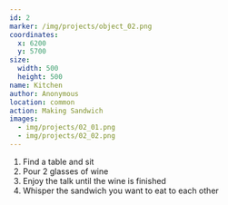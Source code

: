```yaml
---
id: 2
marker: /img/projects/object_02.png
coordinates:
  x: 6200
  y: 5700
size:
  width: 500
  height: 500
name: Kitchen
author: Anonymous
location: common
action: Making Sandwich
images:
  - img/projects/02_01.png
  - img/projects/02_02.png
---
```

1. Find a table and sit 
2. Pour 2 glasses of wine 
3. Enjoy the talk until the wine is finished 
4. Whisper the sandwich you want to eat to each other